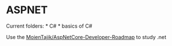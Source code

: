 # ASPNET

Current folders:
    * C# 
        * basics of C#

Use the [MoienTajik/AspNetCore-Developer-Roadmap](https://github.com/MoienTajik/AspNetCore-Developer-Roadmap/blob/master/aspnetcore-developer-roadmap-printable.png) to study .net
